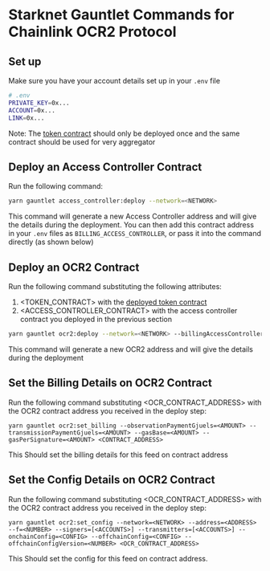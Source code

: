 # Starknet Gauntlet Commands for Chainlink OCR2 Protocol

## Set up

Make sure you have your account details set up in your `.env` file

```bash
# .env
PRIVATE_KEY=0x...
ACCOUNT=0x...
LINK=0x...
```

Note: The [token contract](https://github.com/smartcontractkit/chainlink-starknet/tree/develop/packages-ts/starknet-gauntlet-token) should only be deployed once and the same contract should be used for very aggregator

## Deploy an Access Controller Contract

Run the following command:

```bash
yarn gauntlet access_controller:deploy --network=<NETWORK>
```

This command will generate a new Access Controller address and will give the details during the deployment. You can then add this contract address in your `.env` files as `BILLING_ACCESS_CONTROLLER`, or pass it into the command directly (as shown below)

## Deploy an OCR2 Contract

Run the following command substituting the following attributes:

1. <TOKEN_CONTRACT> with the [deployed token contract](https://github.com/smartcontractkit/chainlink-starknet/tree/develop/packages-ts/starknet-gauntlet-token)
2. <ACCESS_CONTROLLER_CONTRACT> with the access controller contract you deployed in the previous section

```bash
yarn gauntlet ocr2:deploy --network=<NETWORK> --billingAccessController=<ACCESS_CONTROLLER_CONTRACT> --minSubmissionValue=<MIN_VALUE> --maxSubmissionValue=<MAX_VALUE> --decimals=<DECIMALS> --name=<FEED_NAME> --link=<TOKEN_CONTRACT>
```

This command will generate a new OCR2 address and will give the details during the deployment

## Set the Billing Details on OCR2 Contract

Run the following command substituting <OCR_CONTRACT_ADDRESS> with the OCR2 contract address you received in the deploy step:

```
yarn gauntlet ocr2:set_billing --observationPaymentGjuels=<AMOUNT> --transmissionPaymentGjuels=<AMOUNT> --gasBase=<AMOUNT> --gasPerSignature=<AMOUNT> <CONTRACT_ADDRESS>
```

This Should set the billing details for this feed on contract address

## Set the Config Details on OCR2 Contract

Run the following command substituting <OCR_CONTRACT_ADDRESS> with the OCR2 contract address you received in the deploy step:

```
yarn gauntlet ocr2:set_config --network=<NETWORK> --address=<ADDRESS> --f=<NUMBER> --signers=[<ACCOUNTS>] --transmitters=[<ACCOUNTS>] --onchainConfig=<CONFIG> --offchainConfig=<CONFIG> --offchainConfigVersion=<NUMBER> <OCR_CONTRACT_ADDRESS>
```

This Should set the config for this feed on contract address.
